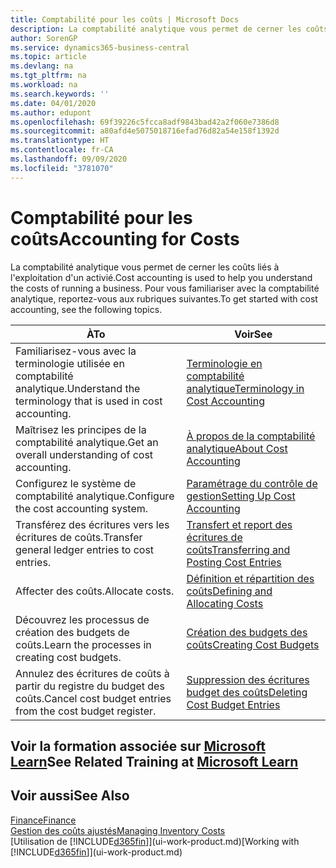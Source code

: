 ```yaml
---
title: Comptabilité pour les coûts | Microsoft Docs
description: La comptabilité analytique vous permet de cerner les coûts liés à l'exploitation d'un activié. Pour vous familiariser avec la comptabilité analytique, reportez-vous aux rubriques suivantes.
author: SorenGP
ms.service: dynamics365-business-central
ms.topic: article
ms.devlang: na
ms.tgt_pltfrm: na
ms.workload: na
ms.search.keywords: ''
ms.date: 04/01/2020
ms.author: edupont
ms.openlocfilehash: 69f39226c5fcca8adf9843bad42a2f060e7386d8
ms.sourcegitcommit: a80afd4e5075018716efad76d82a54e158f1392d
ms.translationtype: HT
ms.contentlocale: fr-CA
ms.lasthandoff: 09/09/2020
ms.locfileid: "3781070"
---
```

# <a name="accounting-for-costs"></a><span data-ttu-id="fcdd8-104">Comptabilité pour les coûts</span><span class="sxs-lookup"><span data-stu-id="fcdd8-104">Accounting for Costs</span></span>
<span data-ttu-id="fcdd8-105">La comptabilité analytique vous permet de cerner les coûts liés à l'exploitation d'un activié.</span><span class="sxs-lookup"><span data-stu-id="fcdd8-105">Cost accounting is used to help you understand the costs of running a business.</span></span> <span data-ttu-id="fcdd8-106">Pour vous familiariser avec la comptabilité analytique, reportez-vous aux rubriques suivantes.</span><span class="sxs-lookup"><span data-stu-id="fcdd8-106">To get started with cost accounting, see the following topics.</span></span>  

|<span data-ttu-id="fcdd8-107">À</span><span class="sxs-lookup"><span data-stu-id="fcdd8-107">To</span></span>|<span data-ttu-id="fcdd8-108">Voir</span><span class="sxs-lookup"><span data-stu-id="fcdd8-108">See</span></span>|  
|--------|---------|  
|<span data-ttu-id="fcdd8-109">Familiarisez-vous avec la terminologie utilisée en comptabilité analytique.</span><span class="sxs-lookup"><span data-stu-id="fcdd8-109">Understand the terminology that is used in cost accounting.</span></span>|[<span data-ttu-id="fcdd8-110">Terminologie en comptabilité analytique</span><span class="sxs-lookup"><span data-stu-id="fcdd8-110">Terminology in Cost Accounting</span></span>](finance-terminology-in-cost-accounting.md)|  
|<span data-ttu-id="fcdd8-111">Maîtrisez les principes de la comptabilité analytique.</span><span class="sxs-lookup"><span data-stu-id="fcdd8-111">Get an overall understanding of cost accounting.</span></span>|[<span data-ttu-id="fcdd8-112">À propos de la comptabilité analytique</span><span class="sxs-lookup"><span data-stu-id="fcdd8-112">About Cost Accounting</span></span>](finance-about-cost-accounting.md)|  
|<span data-ttu-id="fcdd8-113">Configurez le système de comptabilité analytique.</span><span class="sxs-lookup"><span data-stu-id="fcdd8-113">Configure the cost accounting system.</span></span>|[<span data-ttu-id="fcdd8-114">Paramétrage du contrôle de gestion</span><span class="sxs-lookup"><span data-stu-id="fcdd8-114">Setting Up Cost Accounting</span></span>](finance-set-up-cost-accounting.md)|  
|<span data-ttu-id="fcdd8-115">Transférez des écritures vers les écritures de coûts.</span><span class="sxs-lookup"><span data-stu-id="fcdd8-115">Transfer general ledger entries to cost entries.</span></span>|[<span data-ttu-id="fcdd8-116">Transfert et report des écritures de coûts</span><span class="sxs-lookup"><span data-stu-id="fcdd8-116">Transferring and Posting Cost Entries</span></span>](finance-transfer-and-post-cost-entries.md)|  
|<span data-ttu-id="fcdd8-117">Affecter des coûts.</span><span class="sxs-lookup"><span data-stu-id="fcdd8-117">Allocate costs.</span></span>|[<span data-ttu-id="fcdd8-118">Définition et répartition des coûts</span><span class="sxs-lookup"><span data-stu-id="fcdd8-118">Defining and Allocating Costs</span></span>](finance-define-and-allocate-costs.md)|  
|<span data-ttu-id="fcdd8-119">Découvrez les processus de création des budgets de coûts.</span><span class="sxs-lookup"><span data-stu-id="fcdd8-119">Learn the processes in creating cost budgets.</span></span>|[<span data-ttu-id="fcdd8-120">Création des budgets des coûts</span><span class="sxs-lookup"><span data-stu-id="fcdd8-120">Creating Cost Budgets</span></span>](finance-create-cost-budgets.md)|
|<span data-ttu-id="fcdd8-121">Annulez des écritures de coûts à partir du registre du budget des coûts.</span><span class="sxs-lookup"><span data-stu-id="fcdd8-121">Cancel cost budget entries from the cost budget register.</span></span>|[<span data-ttu-id="fcdd8-122">Suppression des écritures budget des coûts</span><span class="sxs-lookup"><span data-stu-id="fcdd8-122">Deleting Cost Budget Entries</span></span>](finance-how-to-delete-cost-budget-entries.md)|

## <a name="see-related-training-at-microsoft-learn"></a><span data-ttu-id="fcdd8-123">Voir la formation associée sur [Microsoft Learn](/learn/paths/use-cost-accounting-dynamics-365-business-central/)</span><span class="sxs-lookup"><span data-stu-id="fcdd8-123">See Related Training at [Microsoft Learn](/learn/paths/use-cost-accounting-dynamics-365-business-central/)</span></span>

## <a name="see-also"></a><span data-ttu-id="fcdd8-124">Voir aussi</span><span class="sxs-lookup"><span data-stu-id="fcdd8-124">See Also</span></span>  
[<span data-ttu-id="fcdd8-125">Finance</span><span class="sxs-lookup"><span data-stu-id="fcdd8-125">Finance</span></span>](finance.md)  
[<span data-ttu-id="fcdd8-126">Gestion des coûts ajustés</span><span class="sxs-lookup"><span data-stu-id="fcdd8-126">Managing Inventory Costs</span></span>](finance-manage-inventory-costs.md)  
<span data-ttu-id="fcdd8-127">[Utilisation de [!INCLUDE[d365fin](includes/d365fin_md.md)]](ui-work-product.md)</span><span class="sxs-lookup"><span data-stu-id="fcdd8-127">[Working with [!INCLUDE[d365fin](includes/d365fin_md.md)]](ui-work-product.md)</span></span>
